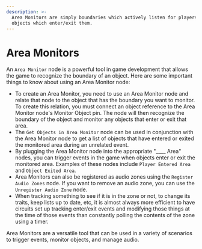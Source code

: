 ```yaml
---
description: >-
  Area Monitors are simply boundaries which actively listen for players or
  objects which enter/exit them.
---
```


# Area Monitors

An `Area Monitor` node is a powerful tool in game development that allows the game to recognize the boundary of an object. Here are some important things to know about using an Area Monitor node:

* To create an Area Monitor, you need to use an Area Monitor node and relate that node to the object that has the boundary you want to monitor. To create this relation, you must connect an object reference to the Area Monitor node's Monitor Object pin. The node will then recognize the boundary of the object and monitor any objects that enter or exit that area.
* The `Get Objects in Area Monitor` node can be used in conjunction with the Area Monitor node to get a list of objects that have entered or exited the monitored area during an unrelated event.
* By plugging the Area Monitor node into the appropriate "\_\_\_\_ Area" nodes, you can trigger events in the game when objects enter or exit the monitored area. Examples of these nodes include `Player Entered Area` and `Object Exited Area`.
* Area Monitors can also be registered as audio zones using the `Register Audio Zones` node. If you want to remove an audio zone, you can use the `Unregister Audio Zone` node.
* When tracking something to see if it is in the zone or not, to change its traits, keep lists up to date, etc, it is almost always more efficient to have circuits set up tracking enter/exit events and modifying those things at the time of those events than constantly polling the contents of the zone using a timer.

Area Monitors are a versatile tool that can be used in a variety of scenarios to trigger events, monitor objects, and manage audio.
